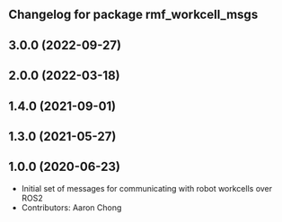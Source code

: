 ## Changelog for package rmf_workcell_msgs

3.0.0 (2022-09-27)
------------------

2.0.0 (2022-03-18)
------------------

1.4.0 (2021-09-01)
------------------

1.3.0 (2021-05-27)
------------------

1.0.0 (2020-06-23)
------------------
* Initial set of messages for communicating with robot workcells over ROS2
* Contributors: Aaron Chong
